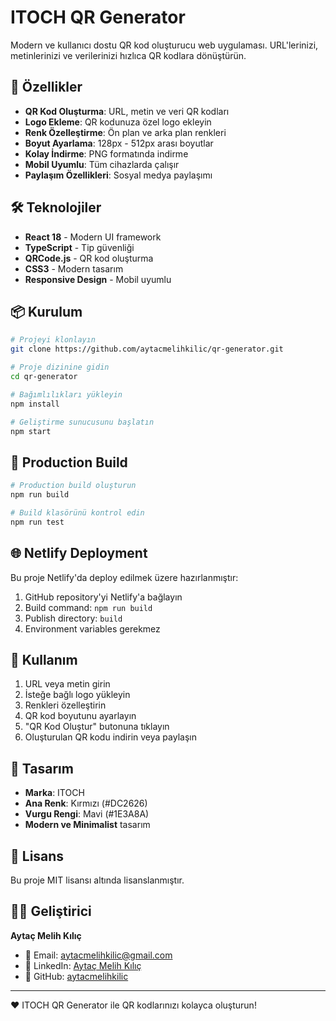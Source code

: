 # ITOCH QR Generator

Modern ve kullanıcı dostu QR kod oluşturucu web uygulaması. URL'lerinizi, metinlerinizi ve verilerinizi hızlıca QR kodlara dönüştürün.

## 🚀 Özellikler

- **QR Kod Oluşturma**: URL, metin ve veri QR kodları
- **Logo Ekleme**: QR kodunuza özel logo ekleyin
- **Renk Özelleştirme**: Ön plan ve arka plan renkleri
- **Boyut Ayarlama**: 128px - 512px arası boyutlar
- **Kolay İndirme**: PNG formatında indirme
- **Mobil Uyumlu**: Tüm cihazlarda çalışır
- **Paylaşım Özellikleri**: Sosyal medya paylaşımı

## 🛠️ Teknolojiler

- **React 18** - Modern UI framework
- **TypeScript** - Tip güvenliği
- **QRCode.js** - QR kod oluşturma
- **CSS3** - Modern tasarım
- **Responsive Design** - Mobil uyumlu

## 📦 Kurulum

```bash
# Projeyi klonlayın
git clone https://github.com/aytacmelihkilic/qr-generator.git

# Proje dizinine gidin
cd qr-generator

# Bağımlılıkları yükleyin
npm install

# Geliştirme sunucusunu başlatın
npm start
```

## 🚀 Production Build

```bash
# Production build oluşturun
npm run build

# Build klasörünü kontrol edin
npm run test
```

## 🌐 Netlify Deployment

Bu proje Netlify'da deploy edilmek üzere hazırlanmıştır:

1. GitHub repository'yi Netlify'a bağlayın
2. Build command: `npm run build`
3. Publish directory: `build`
4. Environment variables gerekmez

## 📱 Kullanım

1. URL veya metin girin
2. İsteğe bağlı logo yükleyin
3. Renkleri özelleştirin
4. QR kod boyutunu ayarlayın
5. "QR Kod Oluştur" butonuna tıklayın
6. Oluşturulan QR kodu indirin veya paylaşın

## 🎨 Tasarım

- **Marka**: ITOCH
- **Ana Renk**: Kırmızı (#DC2626)
- **Vurgu Rengi**: Mavi (#1E3A8A)
- **Modern ve Minimalist** tasarım

## 📄 Lisans

Bu proje MIT lisansı altında lisanslanmıştır.

## 👨‍💻 Geliştirici

**Aytaç Melih Kılıç**
- 📧 Email: aytacmelihkilic@gmail.com
- 💼 LinkedIn: [Aytaç Melih Kılıç](https://www.linkedin.com/in/aytacmelihkilic/)
- 🐙 GitHub: [aytacmelihkilic](https://github.com/aytacmelihkilic)

---

❤️ ITOCH QR Generator ile QR kodlarınızı kolayca oluşturun!
